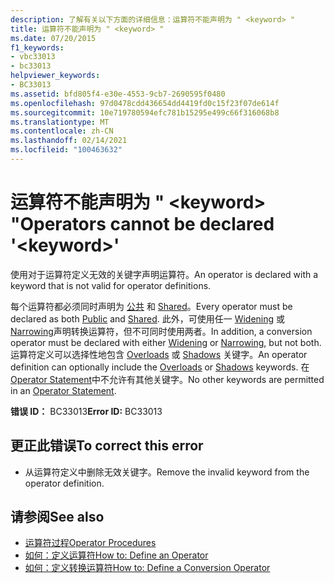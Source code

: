 ```yaml
---
description: 了解有关以下方面的详细信息：运算符不能声明为 " <keyword> "
title: 运算符不能声明为 " <keyword> "
ms.date: 07/20/2015
f1_keywords:
- vbc33013
- bc33013
helpviewer_keywords:
- BC33013
ms.assetid: bfd805f4-e30e-4553-9cb7-2690595f0480
ms.openlocfilehash: 97d0478cdd436654dd4419fd0c15f23f07de614f
ms.sourcegitcommit: 10e719780594efc781b15295e499c66f316068b8
ms.translationtype: MT
ms.contentlocale: zh-CN
ms.lasthandoff: 02/14/2021
ms.locfileid: "100463632"
---
```

# <a name="operators-cannot-be-declared-keyword"></a><span data-ttu-id="26022-103">运算符不能声明为 " \<keyword> "</span><span class="sxs-lookup"><span data-stu-id="26022-103">Operators cannot be declared '\<keyword>'</span></span>

<span data-ttu-id="26022-104">使用对于运算符定义无效的关键字声明运算符。</span><span class="sxs-lookup"><span data-stu-id="26022-104">An operator is declared with a keyword that is not valid for operator definitions.</span></span>  
  
 <span data-ttu-id="26022-105">每个运算符都必须同时声明为 [公共](../language-reference/modifiers/public.md) 和 [Shared](../language-reference/modifiers/shared.md)。</span><span class="sxs-lookup"><span data-stu-id="26022-105">Every operator must be declared as both [Public](../language-reference/modifiers/public.md) and [Shared](../language-reference/modifiers/shared.md).</span></span> <span data-ttu-id="26022-106">此外，可使用任一 [Widening](../language-reference/modifiers/widening.md) 或 [Narrowing](../language-reference/modifiers/narrowing.md)声明转换运算符，但不可同时使用两者。</span><span class="sxs-lookup"><span data-stu-id="26022-106">In addition, a conversion operator must be declared with either [Widening](../language-reference/modifiers/widening.md) or [Narrowing](../language-reference/modifiers/narrowing.md), but not both.</span></span> <span data-ttu-id="26022-107">运算符定义可以选择性地包含 [Overloads](../language-reference/modifiers/overloads.md) 或 [Shadows](../language-reference/modifiers/shadows.md) 关键字。</span><span class="sxs-lookup"><span data-stu-id="26022-107">An operator definition can optionally include the [Overloads](../language-reference/modifiers/overloads.md) or [Shadows](../language-reference/modifiers/shadows.md) keywords.</span></span> <span data-ttu-id="26022-108">在 [Operator Statement](../language-reference/statements/operator-statement.md)中不允许有其他关键字。</span><span class="sxs-lookup"><span data-stu-id="26022-108">No other keywords are permitted in an [Operator Statement](../language-reference/statements/operator-statement.md).</span></span>  
  
 <span data-ttu-id="26022-109">**错误 ID：** BC33013</span><span class="sxs-lookup"><span data-stu-id="26022-109">**Error ID:** BC33013</span></span>  
  
## <a name="to-correct-this-error"></a><span data-ttu-id="26022-110">更正此错误</span><span class="sxs-lookup"><span data-stu-id="26022-110">To correct this error</span></span>  
  
- <span data-ttu-id="26022-111">从运算符定义中删除无效关键字。</span><span class="sxs-lookup"><span data-stu-id="26022-111">Remove the invalid keyword from the operator definition.</span></span>  
  
## <a name="see-also"></a><span data-ttu-id="26022-112">请参阅</span><span class="sxs-lookup"><span data-stu-id="26022-112">See also</span></span>

- [<span data-ttu-id="26022-113">运算符过程</span><span class="sxs-lookup"><span data-stu-id="26022-113">Operator Procedures</span></span>](../programming-guide/language-features/procedures/operator-procedures.md)
- [<span data-ttu-id="26022-114">如何：定义运算符</span><span class="sxs-lookup"><span data-stu-id="26022-114">How to: Define an Operator</span></span>](../programming-guide/language-features/procedures/how-to-define-an-operator.md)
- [<span data-ttu-id="26022-115">如何：定义转换运算符</span><span class="sxs-lookup"><span data-stu-id="26022-115">How to: Define a Conversion Operator</span></span>](../programming-guide/language-features/procedures/how-to-define-a-conversion-operator.md)
